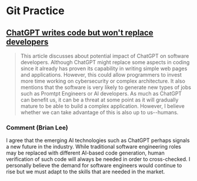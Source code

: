# Git Practice

## [ChatGPT writes code but won't replace developers](https://bit.ly/3Y2PQQV)
> This article discusses about potential impact of ChatGPT on software developers. Although ChatGPT might replace some aspects in coding since it already has proven its capability in writing simple web pages and applications. However, this could allow programmers to invest more time working on cybersecurity or complex architecture. It also mentions that the software is very likely to generate new types of jobs such as Promtpt Engineers or AI developers. As much as ChatGPT can benefit us, it can be a threat at some point as it will gradually mature to be able to build a complex application. However, I believe whether we can take advantage of this is also up to us--humans. 


### Comment (Brian Lee)

I agree that the emerging AI technologies such as ChatGPT perhaps signals a new future in the industry. While traditional software engineering roles may be replaced with different AI-based code generation, human verification of such code will always be needed in order to cross-checked. I personally believe the demand for software engineers would continue to rise but we must adapt to the skills that are needed in the market. 

